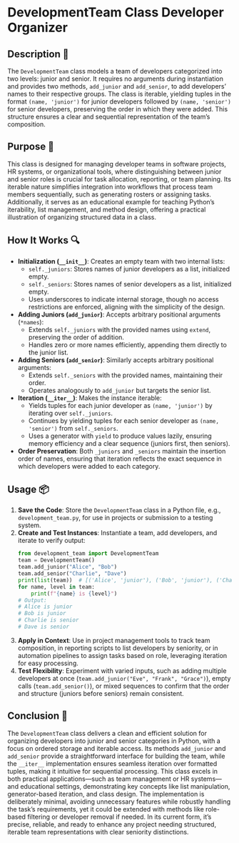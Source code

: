 # DevelopmentTeam Class Developer Organizer

## Description 📝

The `DevelopmentTeam` class models a team of developers categorized into two levels: junior and senior.
It requires no arguments during instantiation and provides two methods, `add_junior` and `add_senior`, to add developers’ names to their respective groups.
The class is iterable, yielding tuples in the format `(name, 'junior')` for junior developers followed by `(name, 'senior')` for senior developers, preserving the order in which they were added.
This structure ensures a clear and sequential representation of the team’s composition.

## Purpose 🎯

This class is designed for managing developer teams in software projects, HR systems, or organizational tools, where distinguishing between junior and senior roles is crucial for task allocation, reporting, or team planning.
Its iterable nature simplifies integration into workflows that process team members sequentially, such as generating rosters or assigning tasks.
Additionally, it serves as an educational example for teaching Python’s iterability, list management, and method design, offering a practical illustration of organizing structured data in a class.

## How It Works 🔍

-   **Initialization (`__init__`)**: Creates an empty team with two internal lists:
    -   `self._juniors`: Stores names of junior developers as a list, initialized empty.
    -   `self._seniors`: Stores names of senior developers as a list, initialized empty.
    -   Uses underscores to indicate internal storage, though no access restrictions are enforced, aligning with the simplicity of the design.
-   **Adding Juniors (`add_junior`)**: Accepts arbitrary positional arguments (`*names`):
    -   Extends `self._juniors` with the provided names using `extend`, preserving the order of addition.
    -   Handles zero or more names efficiently, appending them directly to the junior list.
-   **Adding Seniors (`add_senior`)**: Similarly accepts arbitrary positional arguments:
    -   Extends `self._seniors` with the provided names, maintaining their order.
    -   Operates analogously to `add_junior` but targets the senior list.
-   **Iteration (`__iter__`)**: Makes the instance iterable:
    -   Yields tuples for each junior developer as `(name, 'junior')` by iterating over `self._juniors`.
    -   Continues by yielding tuples for each senior developer as `(name, 'senior')` from `self._seniors`.
    -   Uses a generator with `yield` to produce values lazily, ensuring memory efficiency and a clear sequence (juniors first, then seniors).
-   **Order Preservation**: Both `_juniors` and `_seniors` maintain the insertion order of names, ensuring that iteration reflects the exact sequence in which developers were added to each category.

## Usage 📦

1. **Save the Code**: Store the `DevelopmentTeam` class in a Python file, e.g., `development_team.py`, for use in projects or submission to a testing system.
2. **Create and Test Instances**: Instantiate a team, add developers, and iterate to verify output:
    ```python
    from development_team import DevelopmentTeam
    team = DevelopmentTeam()
    team.add_junior("Alice", "Bob")
    team.add_senior("Charlie", "Dave")
    print(list(team))  # [('Alice', 'junior'), ('Bob', 'junior'), ('Charlie', 'senior'), ('Dave', 'senior')]
    for name, level in team:
        print(f"{name} is {level}")
    # Output:
    # Alice is junior
    # Bob is junior
    # Charlie is senior
    # Dave is senior
    ```
3. **Apply in Context**: Use in project management tools to track team composition, in reporting scripts to list developers by seniority, or in automation pipelines to assign tasks based on role, leveraging iteration for easy processing.
4. **Test Flexibility**: Experiment with varied inputs, such as adding multiple developers at once (`team.add_junior("Eve", "Frank", "Grace")`), empty calls (`team.add_senior()`), or mixed sequences to confirm that the order and structure (juniors before seniors) remain consistent.

## Conclusion 🚀

The `DevelopmentTeam` class delivers a clean and efficient solution for organizing developers into junior and senior categories in Python, with a focus on ordered storage and iterable access.
Its methods `add_junior` and `add_senior` provide a straightforward interface for building the team, while the `__iter__` implementation ensures seamless iteration over formatted tuples, making it intuitive for sequential processing.
This class excels in both practical applications—such as team management or HR systems—and educational settings, demonstrating key concepts like list manipulation, generator-based iteration, and class design.
The implementation is deliberately minimal, avoiding unnecessary features while robustly handling the task’s requirements, yet it could be extended with methods like role-based filtering or developer removal if needed.
In its current form, it’s precise, reliable, and ready to enhance any project needing structured, iterable team representations with clear seniority distinctions.
